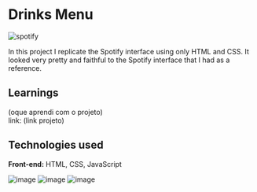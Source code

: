 # Drinks Menu
![spotify](https://github.com/user-attachments/assets/b4ddaff7-b02f-4393-91c1-218c750fee69)

In this project I replicate the Spotify interface using only HTML and CSS. It looked very pretty and faithful to the Spotify interface that I had as a reference.

## Learnings

(oque aprendi com o projeto)
</br>
link: (link projeto)


## Technologies used

**Front-end:** HTML, CSS, JavaScript


![image](https://github.com/user-attachments/assets/3ff9cab9-ceed-4102-b805-3928e56822c3) ![image](https://github.com/user-attachments/assets/b68387fd-bd9f-4197-82da-118cf161f74d) ![image](https://github.com/user-attachments/assets/be60b360-351b-47d4-b08b-edb7b25019b7)
